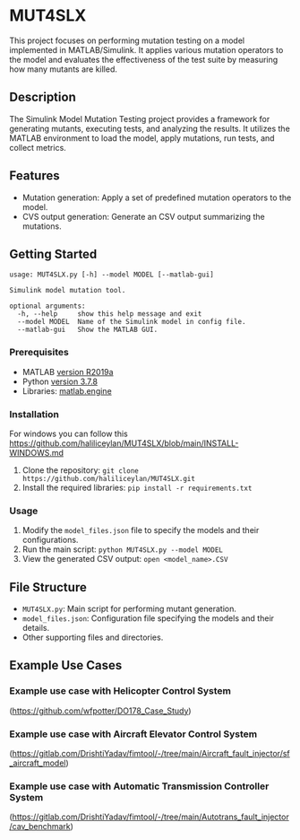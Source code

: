 # MUT4SLX

This project focuses on performing mutation testing on a model implemented in MATLAB/Simulink. It applies various mutation operators to the model and evaluates the effectiveness of the test suite by measuring how many mutants are killed.

## Description

The Simulink Model Mutation Testing project provides a framework for generating mutants, executing tests, and analyzing the results. It utilizes the MATLAB environment to load the model, apply mutations, run tests, and collect metrics.

## Features

- Mutation generation: Apply a set of predefined mutation operators to the model.
- CVS output generation: Generate an CSV output summarizing the mutations.

## Getting Started

```
usage: MUT4SLX.py [-h] --model MODEL [--matlab-gui]

Simulink model mutation tool.

optional arguments:
  -h, --help     show this help message and exit
  --model MODEL  Name of the Simulink model in config file.
  --matlab-gui   Show the MATLAB GUI.
```

### Prerequisites

- MATLAB [version R2019a](https://nl.mathworks.com/products/matlab.html)
- Python [version 3.7.8](https://www.python.org/downloads/release/python-378/)
- Libraries: [matlab.engine](https://www.mathworks.com/help/matlab/matlab-engine-for-python.html)

### Installation

For windows you can follow this https://github.com/haliliceylan/MUT4SLX/blob/main/INSTALL-WINDOWS.md
1. Clone the repository: `git clone https://github.com/haliliceylan/MUT4SLX.git`
2. Install the required libraries: `pip install -r requirements.txt`

### Usage

1. Modify the `model_files.json` file to specify the models and their configurations.
2. Run the main script: `python MUT4SLX.py --model MODEL`
3. View the generated CSV output: `open <model_name>.CSV`

## File Structure

- `MUT4SLX.py`: Main script for performing mutant generation.
- `model_files.json`: Configuration file specifying the models and their details.
- Other supporting files and directories.

## Example Use Cases

### Example use case with Helicopter Control System
(https://github.com/wfpotter/DO178_Case_Study)
### Example use case with Aircraft Elevator Control System
(https://gitlab.com/DrishtiYadav/fimtool/-/tree/main/Aircraft_fault_injector/sf_aircraft_model)
### Example use case with Automatic Transmission Controller System
(https://gitlab.com/DrishtiYadav/fimtool/-/tree/main/Autotrans_fault_injector/cav_benchmark)
